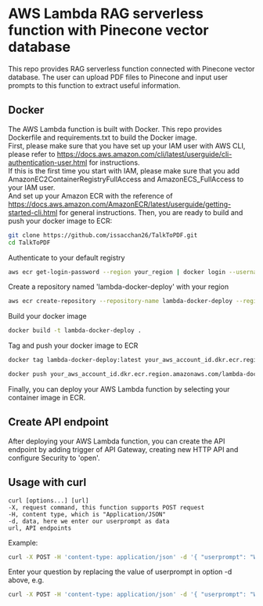 # AWS Lambda RAG serverless function with Pinecone vector database
This repo provides RAG serverless function connected with Pinecone vector database. The user can upload PDF files to Pinecone and input user prompts to this function to extract useful information.  
## Docker
The AWS Lambda function is built with Docker. This repo provides Dockerfile and requirements.txt to build the Docker image.  
First, please make sure that you have set up your IAM user with AWS CLI, please refer to https://docs.aws.amazon.com/cli/latest/userguide/cli-authentication-user.html for instructions.  
If this is the first time you start with IAM, please make sure that you add AmazonEC2ContainerRegistryFullAccess and AmazonECS_FullAccess to your IAM user.  
And set up your Amazon ECR with the reference of https://docs.aws.amazon.com/AmazonECR/latest/userguide/getting-started-cli.html for general instructions. Then, you are ready to build and push your docker image to ECR:  
```bash
git clone https://github.com/issacchan26/TalkToPDF.git
cd TalkToPDF
```
Authenticate to your default registry
```bash
aws ecr get-login-password --region your_region | docker login --username AWS --password-stdin your_aws_account_id.dkr.ecr.region.amazonaws.com
```
Create a repository named 'lambda-docker-deploy' with your region
```bash
aws ecr create-repository --repository-name lambda-docker-deploy --region your_region
```
Build your docker image
```bash
docker build -t lambda-docker-deploy .
```
Tag and push your docker image to ECR
```bash
docker tag lambda-docker-deploy:latest your_aws_account_id.dkr.ecr.region.amazonaws.com/lambda-docker-deploy:latest
```
```bash
docker push your_aws_account_id.dkr.ecr.region.amazonaws.com/lambda-docker-deploy:latest
```
Finally, you can deploy your AWS Lambda function by selecting your container image in ECR.
## Create API endpoint
After deploying your AWS Lambda function, you can create the API endpoint by adding trigger of API Gateway, creating new HTTP API and configure Security to 'open'.
## Usage with curl
```
curl [options...] [url]  
-X, request command, this function supports POST request  
-H, content type, which is "Application/JSON"  
-d, data, here we enter our userprompt as data  
url, API endpoints  
```
Example:
```bash
curl -X POST -H 'content-type: application/json' -d '{ "userprompt": "Who published Retrieval-Augmented Generation for Knowledge-Intensive NLP Tasks?" }' https://your_api_endpoints_of_talktopdf/ 
```
Enter your question by replacing the value of userprompt in option -d above, e.g.
```bash
curl -X POST -H 'content-type: application/json' -d '{ "userprompt": "What is RAG?" }' https://your_api_endpoints_of_talktopdf/
```
